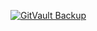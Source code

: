 [![GitVault Backup](https://img.shields.io/badge/GitVault-Protected-blue)](https://ipfs.io/ipfs/bafybeifpcgbaxgi4jbwlfwjnkb5d4fncilsqyjuxj4q42xldu3mv5jqfeq)
